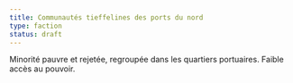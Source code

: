 ```yaml
---
title: Communautés tieffelines des ports du nord
type: faction
status: draft
---
```


Minorité pauvre et rejetée, regroupée dans les quartiers portuaires. Faible accès au pouvoir.
